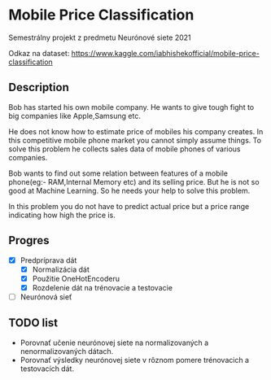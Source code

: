 # Mobile Price Classification

Semestrálny projekt z predmetu Neurónové siete 2021

Odkaz na dataset: https://www.kaggle.com/iabhishekofficial/mobile-price-classification

## Description

Bob has started his own mobile company. He wants to give tough fight to big companies like Apple,Samsung etc.

He does not know how to estimate price of mobiles his company creates. In this competitive mobile phone market you cannot simply assume things. To solve this problem he collects sales data of mobile phones of various companies.

Bob wants to find out some relation between features of a mobile phone(eg:- RAM,Internal Memory etc) and its selling price. But he is not so good at Machine Learning. So he needs your help to solve this problem.

In this problem you do not have to predict actual price but a price range indicating how high the price is.

## Progres

* [x] Predpríprava dát
   * [x] Normalizácia dát 
   * [x] Použitie OneHotEncoderu
   * [x] Rozdelenie dát na trénovacie a testovacie
* [ ] Neurónová sieť

## TODO list

* Porovnať učenie neurónovej siete na normalizovaných a nenormalizovaných dátach.
* Porovnať výsledky neurónovej siete v rôznom pomere trénovacich a testovacích dát.
